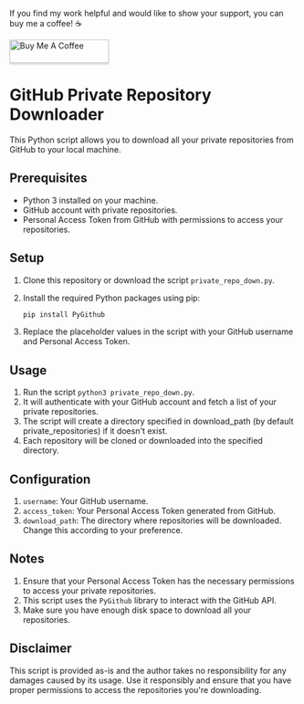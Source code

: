 If you find my work helpful and would like to show your support, you can buy me a coffee! ☕

<a href="https://www.buymeacoffee.com/imusabkhan" target="_blank">
  <img src="https://www.buymeacoffee.com/assets/img/custom_images/orange_img.png" alt="Buy Me A Coffee" style="height: 41px !important;width: 174px !important;box-shadow: 0px 3px 2px 0px rgba(190, 190, 190, 0.5) !important;-webkit-box-shadow: 0px 3px 2px 0px rgba(190, 190, 190, 0.5) !important;">
</a>


# GitHub Private Repository Downloader

This Python script allows you to download all your private repositories from GitHub to your local machine.

## Prerequisites

- Python 3 installed on your machine.
- GitHub account with private repositories.
- Personal Access Token from GitHub with permissions to access your repositories.

## Setup

1. Clone this repository or download the script `private_repo_down.py`.
2. Install the required Python packages using pip:

   ```bash
   pip install PyGithub
3. Replace the placeholder values in the script with your GitHub username and Personal Access Token.

## Usage
1. Run the script `python3 private_repo_down.py`.
2. It will authenticate with your GitHub account and fetch a list of your private repositories.
3. The script will create a directory specified in download_path (by default private_repositories) if it doesn't exist.
4. Each repository will be cloned or downloaded into the specified directory.

## Configuration
1. `username`: Your GitHub username.
2. `access_token`: Your Personal Access Token generated from GitHub.
3. `download_path`: The directory where repositories will be downloaded. Change this according to your preference.

## Notes
1. Ensure that your Personal Access Token has the necessary permissions to access your private repositories.
2. This script uses the `PyGithub` library to interact with the GitHub API.
3. Make sure you have enough disk space to download all your repositories.

## Disclaimer
This script is provided as-is and the author takes no responsibility for any damages caused by its usage. Use it responsibly and ensure that you have proper permissions to access the repositories you're downloading.
